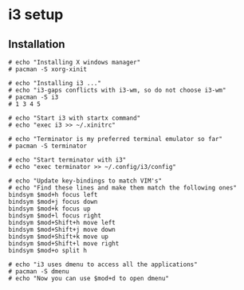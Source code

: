 # i3 setup

## Installation

    # echo "Installing X windows manager"
    # pacman -S xorg-xinit 
    
    # echo "Installing i3 ..."
    # echo "i3-gaps conflicts with i3-wm, so do not choose i3-wm"
    # pacman -S i3
    # 1 3 4 5
    
    # echo "Start i3 with startx command"
    # echo "exec i3 >> ~/.xinitrc"
    
    # echo "Terminator is my preferred terminal emulator so far"
    # pacman -S terminator
    
    # echo "Start terminator with i3"
    # echo "exec terminator >> ~/.config/i3/config"
    
    # echo "Update key-bindings to match VIM's"
    # echo "Find these lines and make them match the following ones"
    bindsym $mod+h focus left
    bindsym $mod+j focus down
    bindsym $mod+k focus up
    bindsym $mod+l focus right
    bindsym $mod+Shift+h move left
    bindsym $mod+Shift+j move down
    bindsym $mod+Shift+k move up
    bindsym $mod+Shift+l move right
    bindsym $mod+o split h
        
    # echo "i3 uses dmenu to access all the applications"
    # pacman -S dmenu
    # echo "Now you can use $mod+d to open dmenu"
    
    
